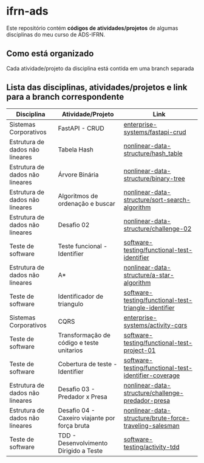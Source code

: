# ifrn-ads
Este repositório contém **códigos de atividades/projetos** de algumas disciplinas do meu curso de ADS-IFRN.

## Como está organizado
Cada atividade/projeto da disciplina está contida em uma branch separada

## Lista das disciplinas, atividades/projetos e link para a branch correspondente
| Disciplina  | Atividade/Projeto | Link |
| ----------- | --------- | --------- |
| Sistemas Corporativos | FastAPI - CRUD | [enterprise-systems/fastapi-crud](https://github.com/Talismar/ifrn-ads/tree/enterpise-systems/fastapi-crud) |
| Estrutura de dados não lineares | Tabela Hash | [nonlinear-data-structure/hash_table](https://github.com/Talismar/ifrn-ads/tree/nonlinear-data-structure/hash_table) |
| Estrutura de dados não lineares | Árvore Binária | [nonlinear-data-structure/binary-tree](https://github.com/Talismar/ifrn-ads/tree/nonlinear-data-structure/binary-tree) |
| Estrutura de dados não lineares | Algoritmos de ordenação e buscar | [nonlinear-data-structure/sort-search-algorithm](https://github.com/Talismar/ifrn-ads/tree/nonlinear-data-structure/sort-search-algorithm) |
| Estrutura de dados não lineares | Desafio 02 | [nonlinear-data-structure/challenge-02](https://github.com/Talismar/ifrn-ads/tree/nonlinear-data-structure/challenge-02) |
| Teste de software | Teste funcional - Identifier | [software-testing/functional-test-identifier](https://github.com/Talismar/ifrn-ads/tree/software-testing/functional-test-identifier) |
| Estrutura de dados não lineares | A* | [nonlinear-data-structure/a-star-algorithm](https://github.com/Talismar/ifrn-ads/tree/nonlinear-data-structure/a-star-algorithm) |
| Teste de software | Identificador de triangulo | [software-testing/functional-test-triangle-identifier](https://github.com/Talismar/ifrn-ads/tree/software-testing/functional-test-triangle-identifier) |
| Sistemas Corporativos | CQRS | [enterprise-systems/activity-cqrs](https://github.com/Talismar/ifrn-ads/tree/enterpise-systems/activity-cqrs) |
| Teste de software | Transformação de código e teste unitarios | [software-testing/functional-test-project-01](https://github.com/Talismar/ifrn-ads/tree/software-testing/functional-test-project-01) |
| Teste de software | Cobertura de teste - Identifier | [software-testing/functional-test-identifier-coverage](https://github.com/Talismar/ifrn-ads/tree/software-testing/functional-test-identifier-coverage) |
| Estrutura de dados não lineares | Desafio 03 - Predador x Presa | [nonlinear-data-structure/challenge-predador-presa](https://github.com/Talismar/ifrn-ads/tree/nonlinear-data-structure/challenge-predador-presa) |
| Estrutura de dados não lineares | Desafio 04 - Caxeiro viajante por força bruta | [nonlinear-data-structure/brute-force-traveling-salesman](https://github.com/Talismar/ifrn-ads/tree/nonlinear-data-structure/brute-force-traveling-salesman) |
| Teste de software | TDD - Desenvolvimento Dirigido a Teste | [software-testing/activity-tdd](https://github.com/Talismar/ifrn-ads/tree/software-testing/activity-tdd) |
